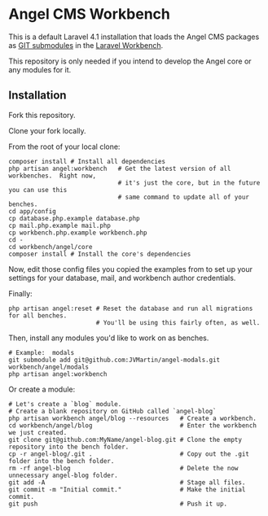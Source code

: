 Angel CMS Workbench
===================

This is a default Laravel 4.1 installation that loads the Angel CMS packages as [GIT submodules](http://git-scm.com/book/en/Git-Tools-Submodules) in the [Laravel Workbench](http://laravel.com/docs/packages#creating-a-package).

This repository is only needed if you intend to develop the Angel core or any modules for it.

Installation
------------
Fork this repository.

Clone your fork locally.

From the root of your local clone:
```
composer install # Install all dependencies
php artisan angel:workbench   # Get the latest version of all workbenches.  Right now,
                              # it's just the core, but in the future you can use this
                              # same command to update all of your benches.
cd app/config
cp database.php.example database.php
cp mail.php.example mail.php
cp workbench.php.example workbench.php
cd -
cd workbench/angel/core
composer install # Install the core's dependencies
```

Now, edit those config files you copied the examples from to set up your settings for your database, mail, and workbench author credentials.

Finally:
```
php artisan angel:reset # Reset the database and run all migrations for all benches.
                        # You'll be using this fairly often, as well.
```

Then, install any modules you'd like to work on as benches.
```
# Example:  modals
git submodule add git@github.com:JVMartin/angel-modals.git workbench/angel/modals
php artisan angel:workbench
```

Or create a module:
```
# Let's create a `blog` module.
# Create a blank repository on GitHub called `angel-blog`
php artisan workbench angel/blog --resources   # Create a workbench.
cd workbench/angel/blog                        # Enter the workbench we just created.
git clone git@github.com:MyName/angel-blog.git # Clone the empty repository into the bench folder.
cp -r angel-blog/.git .                        # Copy out the .git folder into the bench folder.
rm -rf angel-blog                              # Delete the now unnecessary angel-blog folder.
git add -A                                     # Stage all files.
git commit -m "Initial commit."                # Make the initial commit.
git push                                       # Push it up.
```
